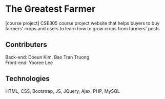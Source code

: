 # The Greatest Farmer
[course project] CSE305 course project website that helps buyers to buy farmers' crops and users to learn how to grow crops from farmers' posts

## Contributers
Back-end: Doeun Kim, Bao Tran Truong<br>
Front-end: Yooree Lee

## Technologies
HTML, CSS, Bootstrap, JS, JQuery, Ajax, PHP, MySQL
